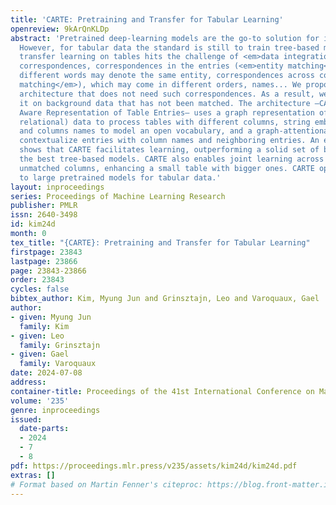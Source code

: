 ```yaml
---
title: 'CARTE: Pretraining and Transfer for Tabular Learning'
openreview: 9kArQnKLDp
abstract: 'Pretrained deep-learning models are the go-to solution for images or text.
  However, for tabular data the standard is still to train tree-based models. Indeed,
  transfer learning on tables hits the challenge of <em>data integration</em>: finding
  correspondences, correspondences in the entries (<em>entity matching</em>) where
  different words may denote the same entity, correspondences across columns (<em>schema
  matching</em>), which may come in different orders, names... We propose a neural
  architecture that does not need such correspondences. As a result, we can pretrain
  it on background data that has not been matched. The architecture –CARTE for Context
  Aware Representation of Table Entries– uses a graph representation of tabular (or
  relational) data to process tables with different columns, string embedding of entries
  and columns names to model an open vocabulary, and a graph-attentional network to
  contextualize entries with column names and neighboring entries. An extensive benchmark
  shows that CARTE facilitates learning, outperforming a solid set of baselines including
  the best tree-based models. CARTE also enables joint learning across tables with
  unmatched columns, enhancing a small table with bigger ones. CARTE opens the door
  to large pretrained models for tabular data.'
layout: inproceedings
series: Proceedings of Machine Learning Research
publisher: PMLR
issn: 2640-3498
id: kim24d
month: 0
tex_title: "{CARTE}: Pretraining and Transfer for Tabular Learning"
firstpage: 23843
lastpage: 23866
page: 23843-23866
order: 23843
cycles: false
bibtex_author: Kim, Myung Jun and Grinsztajn, Leo and Varoquaux, Gael
author:
- given: Myung Jun
  family: Kim
- given: Leo
  family: Grinsztajn
- given: Gael
  family: Varoquaux
date: 2024-07-08
address:
container-title: Proceedings of the 41st International Conference on Machine Learning
volume: '235'
genre: inproceedings
issued:
  date-parts:
  - 2024
  - 7
  - 8
pdf: https://proceedings.mlr.press/v235/assets/kim24d/kim24d.pdf
extras: []
# Format based on Martin Fenner's citeproc: https://blog.front-matter.io/posts/citeproc-yaml-for-bibliographies/
---
```

